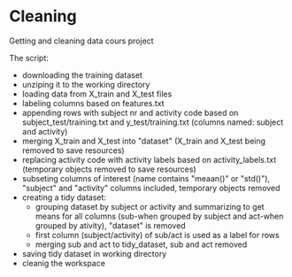 # Cleaning
Getting and cleaning data cours project

The script:
- downloading the training dataset
- unziping it to the working directory
- loading data from X_train and X_test files
- labeling columns based on features.txt
- appending rows with subject nr and activity code based on subject_test/training.txt and y_test/training.txt (columns named: subject and activity)
- merging X_train and X_test into "dataset" (X_train and X_test being removed to save resources)
- replacing activity code with activity labels based on activity_labels.txt (temporary objects removed to save resources)
- subseting columns of interest (name contains "meaan()" or "std()"), "subject" and "activity" columns included, temporary objects removed
- creating a tidy dataset:
    - grouping dataset by subject or activity and summarizing to get means for all columns (sub-when grouped by subject and act-when grouped by ativity), "dataset" is removed
    - first column (subject/activity) of sub/act is used as a label for rows
    - merging sub and act to tidy_dataset, sub and act removed
- saving tidy dataset in working directory
- cleanig the workspace
